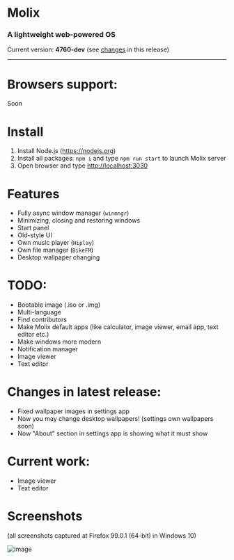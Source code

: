 # Molix
<h3> A lightweight web-powered OS </h3>
Current version: <strong>4760-dev</strong> (see <a href="#changes-in-latest-release">changes</a> in this release)
<hr>

# Browsers support:
Soon

# Install

1. Install Node.js (https://nodejs.org)
2. Install all packages: `npm i` and type `npm run start` to launch Molix server 
3. Open browser and type <a href="http://localhost:3030" target="_blank">http://localhost:3030</a>

# Features
<ul>
	<li>Fully async window manager (<code>winmngr</code>)</li>
	<li>Minimizing, closing and restoring windows</li>
	<li>Start panel</li>
	<li>Old-style UI</li>
	<li>Own music player (<code>Hiplay</code>)</li>
	<li>Own file manager (<code>BikeFM</code>)</li>
	<li>Desktop wallpaper changing</li>
</ul>

# TODO:
<ul>
	<li>Bootable image (.iso or .img)</li>
	<li>Multi-language</li>
	<li>Find contributors</li>
	<li>Make Molix default apps (like calculator, image viewer, email app, text editor etc.)</li>
	<li>Make windows more modern</li>
	<li>Notification manager</li>
	<li>Image viewer</li>
	<li>Text editor</li>
</ul>

# Changes in latest release:

<ul>
<li>Fixed wallpaper images in settings app</li>
<li>Now you may change desktop wallpapers! (settings own wallpapers soon)</li>
<li>Now "About" section in settings app is showing what it must show</li>
</ul>

# Current work:

<ul>
<li>Image viewer</li>
<li>Text editor</li>
</ul>

# Screenshots
<p>(all screenshots captured at Firefox 99.0.1 (64-bit) in Windows 10)</p>

![image](https://user-images.githubusercontent.com/68496774/179363409-83e3c368-828a-4727-a945-819d23a98da1.png)
